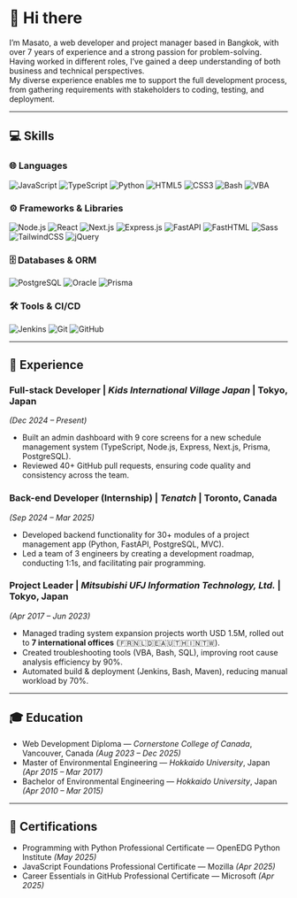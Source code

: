 # 👋 Hi there

I’m Masato, a web developer and project manager based in Bangkok, with over 7 years of experience and a strong passion for problem-solving.  
Having worked in different roles, I’ve gained a deep understanding of both business and technical perspectives.  
My diverse experience enables me to support the full development process, from gathering requirements with stakeholders to coding, testing, and deployment.



---

## 💻 Skills

### 🌐 Languages
![JavaScript](https://img.shields.io/badge/-JavaScript-F7DF1E?logo=javascript&logoColor=black&style=flat)
![TypeScript](https://img.shields.io/badge/-TypeScript-3178C6?logo=typescript&logoColor=white&style=flat)
![Python](https://img.shields.io/badge/-Python-3776AB?logo=python&logoColor=white&style=flat)
![HTML5](https://img.shields.io/badge/-HTML5-E34F26?logo=html5&logoColor=white&style=flat)
![CSS3](https://img.shields.io/badge/-CSS3-1572B6?logo=css3&logoColor=white&style=flat)
![Bash](https://img.shields.io/badge/-Bash-4EAA25?logo=gnubash&logoColor=white&style=flat)
![VBA](https://img.shields.io/badge/-VBA-217346?logo=microsoft-excel&logoColor=white&style=flat)

### ⚙️ Frameworks & Libraries
![Node.js](https://img.shields.io/badge/-Node.js-339933?logo=node.js&logoColor=white&style=flat)
![React](https://img.shields.io/badge/-React-61DAFB?logo=react&logoColor=black&style=flat)
![Next.js](https://img.shields.io/badge/-Next.js-000000?logo=next.js&logoColor=white&style=flat)
![Express.js](https://img.shields.io/badge/-Express.js-000000?logo=express&logoColor=white&style=flat)
![FastAPI](https://img.shields.io/badge/-FastAPI-009688?logo=fastapi&logoColor=white&style=flat)
![FastHTML](https://img.shields.io/badge/-FastHTML-ff6600?style=flat&logo=html5&logoColor=white)
![Sass](https://img.shields.io/badge/-Sass-CC6699?logo=sass&logoColor=white&style=flat)
![TailwindCSS](https://img.shields.io/badge/-TailwindCSS-06B6D4?logo=tailwindcss&logoColor=white&style=flat)
![jQuery](https://img.shields.io/badge/-jQuery-0769AD?logo=jquery&logoColor=white&style=flat)

### 🗄️ Databases & ORM
![PostgreSQL](https://img.shields.io/badge/-PostgreSQL-4169E1?logo=postgresql&logoColor=white&style=flat)
![Oracle](https://img.shields.io/badge/-Oracle-F80000?logo=oracle&logoColor=white&style=flat)
![Prisma](https://img.shields.io/badge/-Prisma-2D3748?logo=prisma&logoColor=white&style=flat)

### 🛠️ Tools & CI/CD
![Jenkins](https://img.shields.io/badge/-Jenkins-D24939?logo=jenkins&logoColor=white&style=flat)
![Git](https://img.shields.io/badge/-Git-F05032?logo=git&logoColor=white&style=flat)
![GitHub](https://img.shields.io/badge/-GitHub-181717?logo=github&logoColor=white&style=flat)

---

## 💼 Experience

### Full-stack Developer | *Kids International Village Japan* | Tokyo, Japan  
*(Dec 2024 – Present)*  
- Built an admin dashboard with 9 core screens for a new schedule management system (TypeScript, Node.js, Express, Next.js, Prisma, PostgreSQL).  
- Reviewed 40+ GitHub pull requests, ensuring code quality and consistency across the team.  

### Back-end Developer (Internship) | *Tenatch* | Toronto, Canada  
*(Sep 2024 – Mar 2025)*  
- Developed backend functionality for 30+ modules of a project management app (Python, FastAPI, PostgreSQL, MVC).  
- Led a team of 3 engineers by creating a development roadmap, conducting 1:1s, and facilitating pair programming.  

### Project Leader | *Mitsubishi UFJ Information Technology, Ltd.* | Tokyo, Japan  
*(Apr 2017 – Jun 2023)*  
- Managed trading system expansion projects worth USD 1.5M, rolled out to **7 international offices** (🇫🇷🇳🇱🇩🇪🇦🇺🇹🇭🇮🇳🇹🇼).  
- Created troubleshooting tools (VBA, Bash, SQL), improving root cause analysis efficiency by 90%.  
- Automated build & deployment (Jenkins, Bash, Maven), reducing manual workload by 70%.  

---

## 🎓 Education

- Web Development Diploma — *Cornerstone College of Canada*, Vancouver, Canada *(Aug 2023 – Dec 2025)*  
- Master of Environmental Engineering — *Hokkaido University*, Japan *(Apr 2015 – Mar 2017)*  
- Bachelor of Environmental Engineering — *Hokkaido University*, Japan *(Apr 2010 – Mar 2015)*  

---

## 📜 Certifications

- Programming with Python Professional Certificate — OpenEDG Python Institute *(May 2025)*  
- JavaScript Foundations Professional Certificate — Mozilla *(Apr 2025)*  
- Career Essentials in GitHub Professional Certificate — Microsoft *(Apr 2025)*  
